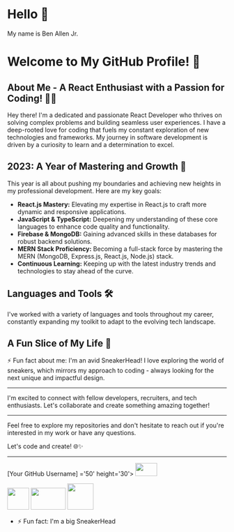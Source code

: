 # Hello :wave:

My name is Ben Allen Jr.
# Welcome to My GitHub Profile! 🚀

## About Me - A React Enthusiast with a Passion for Coding! 👨‍💻

Hey there! I'm a dedicated and passionate React Developer who thrives on solving complex problems and building seamless user experiences. I have a deep-rooted love for coding that fuels my constant exploration of new technologies and frameworks. My journey in software development is driven by a curiosity to learn and a determination to excel.

## 2023: A Year of Mastering and Growth 🌟

This year is all about pushing my boundaries and achieving new heights in my professional development. Here are my key goals:

- **React.js Mastery:** Elevating my expertise in React.js to craft more dynamic and responsive applications.
- **JavaScript & TypeScript:** Deepening my understanding of these core languages to enhance code quality and functionality.
- **Firebase & MongoDB:** Gaining advanced skills in these databases for robust backend solutions.
- **MERN Stack Proficiency:** Becoming a full-stack force by mastering the MERN (MongoDB, Express.js, React.js, Node.js) stack.
- **Continuous Learning:** Keeping up with the latest industry trends and technologies to stay ahead of the curve.

## Languages and Tools 🛠️

I've worked with a variety of languages and tools throughout my career, constantly expanding my toolkit to adapt to the evolving tech landscape.

## A Fun Slice of My Life 🎨

⚡ Fun fact about me: I'm an avid SneakerHead! I love exploring the world of sneakers, which mirrors my approach to coding - always looking for the next unique and impactful design.

---

I'm excited to connect with fellow developers, recruiters, and tech enthusiasts. Let's collaborate and create something amazing together!

---

Feel free to explore my repositories and don't hesitate to reach out if you're interested in my work or have any questions.

Let's code and create! 🌐✨

---

[Your GitHub Username]
='50' height='30'>
   <img src="https://upload.wikimedia.org/wikipedia/commons/3/30/Redux_Logo.png" width="50" height="30" >
</p>
 
<p>
  <img src="https://ubuntuhandbook.org/wp-content/uploads/2017/05/vscode-icon245.png" width="50" height="50">
   <img src="https://cdn.shortpixel.ai/client/q_glossy,ret_img,w_502,h_518/https://keytotech.com/wp-content/uploads/2019/05/firebase.png" width="80" height="50">
   <img src="https://www.nicepng.com/png/full/223-2233246_heroku-logo-salesforce-heroku.png" width="60" height="60">
</p>
 



- ⚡ Fun fact: I'm a big SneakerHead
